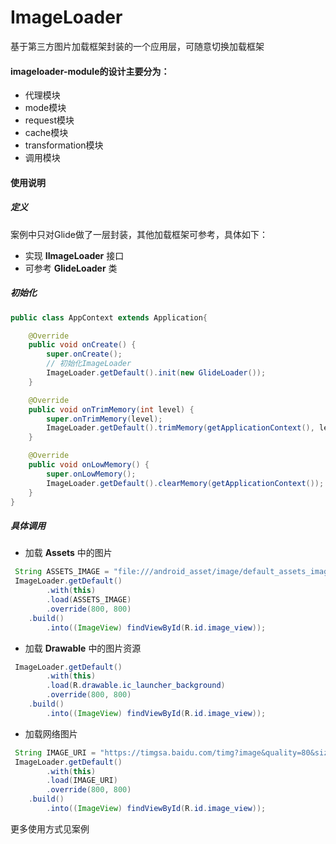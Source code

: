 # ImageLoader

基于第三方图片加载框架封装的一个应用层，可随意切换加载框架

#### imageloader-module的设计主要分为：

- 代理模块
- mode模块
- request模块
- cache模块
- transformation模块
- 调用模块

#### 使用说明

##### 定义

案例中只对Glide做了一层封装，其他加载框架可参考，具体如下：

- 实现 **IImageLoader** 接口
- 可参考 **GlideLoader** 类

##### 初始化

```java
public class AppContext extends Application{

    @Override
    public void onCreate() {
        super.onCreate();
        // 初始化ImageLoader
        ImageLoader.getDefault().init(new GlideLoader());
    }

    @Override
    public void onTrimMemory(int level) {
        super.onTrimMemory(level);
        ImageLoader.getDefault().trimMemory(getApplicationContext(), level);
    }

    @Override
    public void onLowMemory() {
        super.onLowMemory();
        ImageLoader.getDefault().clearMemory(getApplicationContext());
    }
}
```

##### 具体调用

- 加载 **Assets** 中的图片

```java
 String ASSETS_IMAGE = "file:///android_asset/image/default_assets_image.jpg";
 ImageLoader.getDefault()
        .with(this)
        .load(ASSETS_IMAGE)
        .override(800, 800)
	.build()
        .into((ImageView) findViewById(R.id.image_view));
```

- 加载 **Drawable** 中的图片资源

```java
 ImageLoader.getDefault()
        .with(this)
        .load(R.drawable.ic_launcher_background)
        .override(800, 800)
	.build()
        .into((ImageView) findViewById(R.id.image_view));
```

- 加载网络图片

```java
 String IMAGE_URI = "https://timgsa.baidu.com/timg?image&quality=80&size=b9999_10000&sec=1532341650414&di=e1f5a6c0f5cd073dc266ad75f402cb44&imgtype=0&src=http%3A%2F%2Fi1.17173.itc.cn%2F2011%2Fnews%2F2011%2F02%2F11%2Fs0211eve04s.jpg";
 ImageLoader.getDefault()
        .with(this)
        .load(IMAGE_URI)
        .override(800, 800)
	.build()
        .into((ImageView) findViewById(R.id.image_view));
```

更多使用方式见案例
